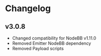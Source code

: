 # Changelog

## v3.0.8

- Changed compatibility for NodeBB v1.11.0
- Removed Emitter NodeBB dependency
- Removed Payload scripts